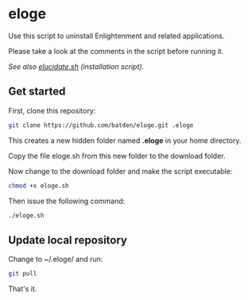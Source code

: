 # eloge

Use this script to uninstall Enlightenment and related applications.

Please take a look at the comments in the script before running it.

*See also [elucidate.sh](https://github.com/batden/elucidate) (installation script).*

## Get started

First, clone this repository:

```bash
git clone https://github.com/batden/eloge.git .eloge
```

This creates a new hidden folder named **.eloge** in your home directory.

Copy the file eloge.sh from this new folder to the download folder.

Now change to the download folder and make the script executable:

```bash
chmod +x eloge.sh
```

Then issue the following command:

```bash
./eloge.sh
```

## Update local repository

Change to ~/.eloge/ and run:

```bash
git pull
```

That's it.
